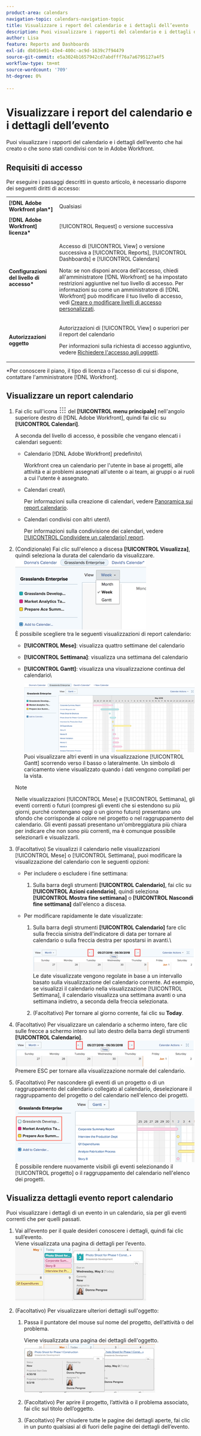 ```yaml
---
product-area: calendars
navigation-topic: calendars-navigation-topic
title: Visualizzare i report del calendario e i dettagli dell’evento
description: Puoi visualizzare i rapporti del calendario e i dettagli dell’evento che hai creato o che sono stati condivisi con te in Adobe Workfront.
author: Lisa
feature: Reports and Dashboards
exl-id: db016e91-43e4-400c-ac9d-1639c7f94479
source-git-commit: e5a3024b1657942cd7abdfff76a7a6795127a4f5
workflow-type: tm+mt
source-wordcount: '709'
ht-degree: 0%

---
```


# Visualizzare i report del calendario e i dettagli dell’evento

Puoi visualizzare i rapporti del calendario e i dettagli dell’evento che hai creato o che sono stati condivisi con te in Adobe Workfront.

## Requisiti di accesso

Per eseguire i passaggi descritti in questo articolo, è necessario disporre dei seguenti diritti di accesso:

<table style="table-layout:auto"> 
 <col> 
 </col> 
 <col> 
 </col> 
 <tbody> 
  <tr> 
   <td role="rowheader"><strong>[!DNL Adobe Workfront plan*]</strong></td> 
   <td> <p>Qualsiasi</p> </td> 
  </tr> 
  <tr> 
   <td role="rowheader"><strong>[!DNL Adobe Workfront] licenza*</strong></td> 
   <td> <p>[!UICONTROL Request] o versione successiva</p> </td> 
  </tr> 
  <tr> 
   <td role="rowheader"><strong>Configurazioni del livello di accesso*</strong></td> 
   <td> <p>Accesso di [!UICONTROL View] o versione successiva a [!UICONTROL Reports], [!UICONTROL Dashboards] e [!UICONTROL Calendars]</p> <p>Nota: se non disponi ancora dell'accesso, chiedi all'amministratore [!DNL Workfront] se ha impostato restrizioni aggiuntive nel tuo livello di accesso. Per informazioni su come un amministratore di [!DNL Workfront] può modificare il tuo livello di accesso, vedi <a href="../../../administration-and-setup/add-users/configure-and-grant-access/create-modify-access-levels.md" class="MCXref xref">Creare o modificare livelli di accesso personalizzati</a>.</p> </td> 
  </tr> 
  <tr> 
   <td role="rowheader"><strong>Autorizzazioni oggetto</strong></td> 
   <td> <p>Autorizzazioni di [!UICONTROL View] o superiori per il report del calendario</p> <p>Per informazioni sulla richiesta di accesso aggiuntivo, vedere <a href="../../../workfront-basics/grant-and-request-access-to-objects/request-access.md" class="MCXref xref">Richiedere l'accesso agli oggetti</a>.</p> </td> 
  </tr> 
 </tbody> 
</table>

&#42;Per conoscere il piano, il tipo di licenza o l&#39;accesso di cui si dispone, contattare l&#39;amministratore [!DNL Workfront].

## Visualizzare un report calendario

1. Fai clic sull&#39;icona ![](assets/main-menu-icon.png) del **[!UICONTROL menu principale]** nell&#39;angolo superiore destro di [!DNL Adobe Workfront], quindi fai clic su **[!UICONTROL Calendari]**.

   A seconda del livello di accesso, è possibile che vengano elencati i calendari seguenti:

   * Calendario [!DNL Adobe Workfront] predefinito\

     Workfront crea un calendario per l&#39;utente in base ai progetti, alle attività e ai problemi assegnati all&#39;utente o ai team, ai gruppi o ai ruoli a cui l&#39;utente è assegnato.
   * Calendari creati\

     Per informazioni sulla creazione di calendari, vedere [Panoramica sui report calendario](../../../reports-and-dashboards/reports/calendars/calendar-reports-overview.md).

   * Calendari condivisi con altri utenti\

     Per informazioni sulla condivisione dei calendari, vedere [[!UICONTROL Condividere un calendario] report](../../../reports-and-dashboards/reports/calendars/share-a-calendar-report.md).

1. (Condizionale) Fai clic sull&#39;elenco a discesa **[!UICONTROL Visualizza]**, quindi seleziona la durata del calendario da visualizzare.\
   ![Durata calendario](assets/view-menu-calendar-report-350x189.png)\
   È possibile scegliere tra le seguenti visualizzazioni di report calendario:

   * **[!UICONTROL Mese]**: visualizza quattro settimane del calendario
   * **[!UICONTROL Settimana]**: visualizza una settimana del calendario
   * **[!UICONTROL Gantt]**: visualizza una visualizzazione continua del calendario\

     ![[!UICONTROL Rapporto calendario Gantt]](assets/gantt-calendar-report.png)
Puoi visualizzare altri eventi in una visualizzazione [!UICONTROL Gantt] scorrendo verso il basso o lateralmente. Un simbolo di caricamento viene visualizzato quando i dati vengono compilati per la vista.
   >[!NOTE]
   >
   >Nelle visualizzazioni [!UICONTROL Mese] e [!UICONTROL Settimana], gli eventi correnti o futuri (compresi gli eventi che si estendono su più giorni, purché contengano oggi o un giorno futuro) presentano uno sfondo che corrisponde al colore nel progetto o nel raggruppamento del calendario. Gli eventi passati presentano un&#39;ombreggiatura più chiara per indicare che non sono più correnti, ma è comunque possibile selezionarli e visualizzarli.

1. (Facoltativo) Se visualizzi il calendario nelle visualizzazioni [!UICONTROL Mese] o [!UICONTROL Settimana], puoi modificare la visualizzazione del calendario con le seguenti opzioni:

   * Per includere o escludere i fine settimana:

      1. Sulla barra degli strumenti **[!UICONTROL Calendario]**, fai clic su **[!UICONTROL Azioni calendario]**, quindi seleziona **[!UICONTROL Mostra fine settimana]** o **[!UICONTROL Nascondi fine settimana]** dall&#39;elenco a discesa.
   * Per modificare rapidamente le date visualizzate:

      1. Sulla barra degli strumenti **[!UICONTROL Calendario]** fare clic sulla freccia sinistra dell&#39;indicatore di data per tornare al calendario o sulla freccia destra per spostarsi in avanti.\

         ![Fare clic sulla freccia per modificare la data](assets/click-arrows-to-change-dates-calendar-report.png)\
         Le date visualizzate vengono regolate in base a un intervallo basato sulla visualizzazione del calendario corrente. Ad esempio, se visualizzi il calendario nella visualizzazione [!UICONTROL Settimana], il calendario visualizza una settimana avanti o una settimana indietro, a seconda della freccia selezionata.

      1. (Facoltativo) Per tornare al giorno corrente, fai clic su **Today**.


1. (Facoltativo) Per visualizzare un calendario a schermo intero, fare clic sulle frecce a schermo intero sul lato destro della barra degli strumenti **[!UICONTROL Calendario]**.
   ![Fare clic sulla freccia per modificare la data](assets/click-arrows-to-change-dates-calendar-report.png)\
   Premere ESC per tornare alla visualizzazione normale del calendario.

1. (Facoltativo) Per nascondere gli eventi di un progetto o di un raggruppamento del calendario collegato al calendario, deselezionare il raggruppamento del progetto o del calendario nell&#39;elenco dei progetti.
   ![Nascondi eventi](assets/hide-events-for-project-or-cal-grouping.png)\
   È possibile rendere nuovamente visibili gli eventi selezionando il [!UICONTROL progetto] o il raggruppamento del calendario nell&#39;elenco dei progetti.

## Visualizza dettagli evento report calendario

Puoi visualizzare i dettagli di un evento in un calendario, sia per gli eventi correnti che per quelli passati.

1. Vai all’evento per il quale desideri conoscere i dettagli, quindi fai clic sull’evento.\
   Viene visualizzata una pagina di dettagli per l’evento.\
   ![calendar_report_EventDetails.png](assets/calendar-report-eventdetails-350x145.png)

1. (Facoltativo) Per visualizzare ulteriori dettagli sull&#39;oggetto:

   1. Passa il puntatore del mouse sul nome del progetto, dell’attività o del problema.

      Viene visualizzata una pagina dei dettagli dell&#39;oggetto.\
      ![additional_object_details_-_calendar_report.png](assets/additional-object-details---calendar-report-350x131.png)

   1. (Facoltativo) Per aprire il progetto, l’attività o il problema associato, fai clic sul titolo dell’oggetto.
   1. (Facoltativo) Per chiudere tutte le pagine dei dettagli aperte, fai clic in un punto qualsiasi al di fuori delle pagine dei dettagli dell’evento.
